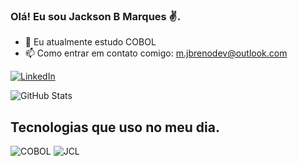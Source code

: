 
 
### Olá! Eu sou Jackson B Marques ✌️.

- 🌱 Eu atualmente estudo COBOL 
- 📫 Como entrar em contato comigo: m.jbrenodev@outlook.com

[![LinkedIn](https://img.shields.io/badge/LinkedIn-0077B5?style=for-the-badge&logo=linkedin&logoColor=whiter=blue)](https://www.linkedin.com/in/jacksonbmarques/)


![GitHub Stats](https://github-readme-stats.vercel.app/api?username=JacksonBMarques&show_icons=true&theme=radical)
## Tecnologias que uso no meu dia.

![COBOL](https://img.shields.io/badge/-COBOL-blue?style=flat&logo=cobol&logoColor=white)
![JCL](https://img.shields.io/badge/-JCL-blue?style=flat&logoColor=white)



